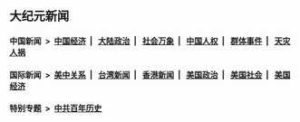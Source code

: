 ## 大纪元新闻

#### 中国新闻 &nbsp;>&nbsp; [中国经济](indexes/ncid283/README.md?09281245) &nbsp;| &nbsp; [大陆政治](indexes/ncid277/README.md?09281245) &nbsp;| &nbsp; [社会万象](indexes/ncid282/README.md?09281245) &nbsp;| &nbsp; [中国人权](indexes/ncid278/README.md?09281245) &nbsp;| &nbsp; [群体事件](indexes/ncid279/README.md?09281245) &nbsp;| &nbsp; [天灾人祸](indexes/ncid280/README.md?09281245)

#### 国际新闻 &nbsp;>&nbsp; [美中关系](indexes/nf1412576/README.md?09281245) &nbsp;| &nbsp; [台湾新闻](indexes/ncid1349361/README.md?09281245) &nbsp;| &nbsp; [香港新闻](indexes/ncid1349362/README.md?09281245) &nbsp;| &nbsp; [美国政治](indexes/ncid1078159/README.md?09281245) &nbsp;| &nbsp; [美国社会](indexes/ncid1078160/README.md?09281245) &nbsp;| &nbsp; [美国经济](indexes/ncid1078158/README.md?09281245)

#### 特别专题 &nbsp;>&nbsp; [中共百年历史](https://github.com/easy2view/epoch-special/blob/master/README.md?09281245)  
